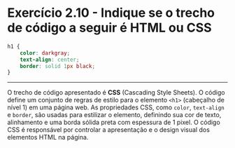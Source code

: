# Exercício 2.10 - Indique se o trecho de código a seguir é HTML ou CSS

```css
h1 {
    color: darkgray;
    text-align: center;
    border: solid 1px black;
}
```

---

O trecho de código apresentado é **CSS** (Cascading Style Sheets). O código define um conjunto de regras de estilo para o elemento `<h1>` (cabeçalho de nível 1) em uma página web. As propriedades CSS, como `color`, `text-align` e `border`, são usadas para estilizar o elemento, definindo sua cor de texto, alinhamento e uma borda sólida preta com espessura de 1 pixel. O código CSS é responsável por controlar a apresentação e o design visual dos elementos HTML na página.
